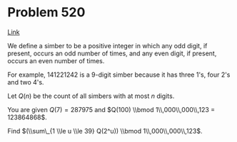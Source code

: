 # Problem 520

[Link](https://projecteuler.net/problem=520)

We define a simber to be a positive integer in which any odd digit, if present, occurs an odd number of times, and any even digit, if present, occurs an even number of times.

For example, $141221242$ is a $9$-digit simber because it has three $1$'s, four $2$'s and two $4$'s. 

Let $Q(n)$ be the count of all simbers with at most $n$ digits.

You are given $Q(7) = 287975$ and $Q(100) \\bmod 1\\,000\\,000\\,123 = 123864868$.

Find $(\\sum\_{1 \\le u \\le 39} Q(2^u)) \\bmod 1\\,000\\,000\\,123$.
